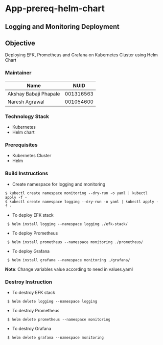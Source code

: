 # App-prereq-helm-chart

## Logging and Monitoring Deployment

## Objective
Deploying EFK, Prometheus and Grafana on Kubernetes Cluster using Helm Chart 

### Maintainer
<table>
    <thead>
      <tr>
        <th>Name</th>
        <th>NUID</th>
      </tr>
    </thead>
    <tbody>
        <tr>
            <td>Akshay Babaji Phapale</td>
            <td>001316563</td>
        </tr>
        <tr>
            <td>Naresh Agrawal</td>
            <td>001054600</td>
        </tr>
    </tbody>
</table>

### Technology Stack
* Kubernetes
* Helm chart            

### Prerequisites
* Kubernetes Cluster
* Helm


### Build Instructions

- Create namespace for logging and monitoring
```
$ kubectl create namespace monitoring --dry-run -o yaml | kubectl apply -f -
$ kubectl create namespace logging --dry-run -o yaml | kubectl apply -f -
```
- To deploy EFK stack
```
 $ helm install logging --namespace logging ./efk-stack/
```

- To deploy Prometheus
```
 $ helm install prometheus --namespace monitoring ./prometheus/
```

- To deploy Grafana
```
 $ helm install grafana --namespace monitoring ./grafana/
```

<b>Note</b>: Change variables value according to need in values.yaml

### Destroy Instruction 
- To destroy EFK stack
```
 $ helm delete logging --namespace logging
```

- To destroy Prometheus
```
 $ helm delete prometheus --namespace monitoring 
```

- To destroy Grafana
```
 $ helm delete grafana --namespace monitoring
```